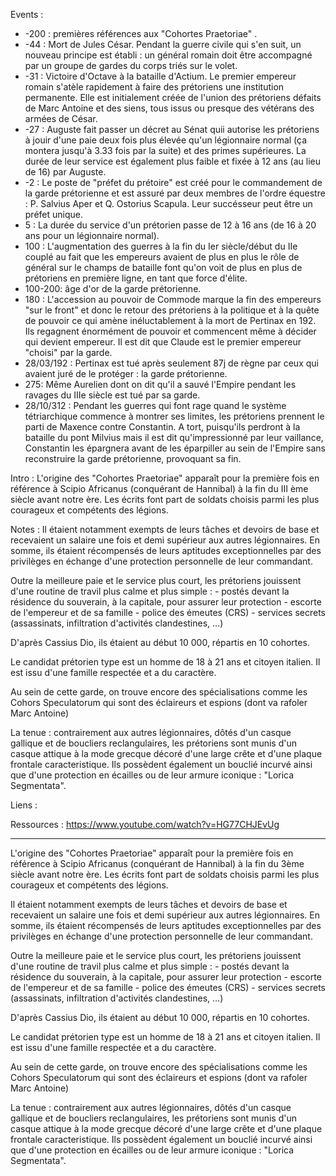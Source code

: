 Events :
* -200 : premières références aux "Cohortes Praetoriae" .
* -44 : Mort de Jules César. Pendant la guerre civile qui s'en suit, un nouveau principe est établi : un général romain doit être accompagné par un groupe de gardes du corps triés sur le volet.
* -31 : Victoire d'Octave à la bataille d'Actium. 
Le premier empereur romain s'atèle rapidement à faire des prétoriens une institution permanente.
Elle est initialement créée de l'union des prétoriens défaits de Marc Antoine et des siens, tous issus ou presque des vétérans des armées de César.
* -27 : Auguste fait passer un décret au Sénat quii autorise les prétoriens à jouir d'une paie deux fois
plus élevée qu'un légionnaire normal (ça montera jusqu'à 3.33 fois par la suite) et des primes supérieures.
La durée de leur service est également plus faible et fixée à 12 ans (au lieu de 16) par Auguste.
* -2 : Le poste de "préfet du prétoire" est créé pour le commandement de la garde prétorienne et est assuré par deux membres de l'ordre équestre : P. Salvius Aper et Q. Ostorius Scapula.
Leur succésseur peut être un préfet unique.
* 5 : La durée du service d'un prétorien passe de 12 à 16 ans (de 16 à 20 ans pour un légionnaire normal).
* 100 : L'augmentation des guerres à la fin du Ier siècle/début du IIe couplé au fait que les empereurs avaient de plus en plus
le rôle de général sur le champs de bataille font qu'on voit de plus en plus de prétoriens en première ligne, en tant que force d'élite.
* 100-200: âge d'or de la garde prétorienne.
* 180 : L'accession au pouvoir de Commode marque la fin des empereurs "sur le front" et donc le retour des prétoriens
 à la politique et à la quête de pouvoir ce qui amène inéluctablement à la mort de Pertinax en 192. Ils regagnent
 énormément de pouvoir et commencent même à décider qui devient empereur. Il est dit que Claude est le premier empereur
 "choisi" par la garde.
* 28/03/192 : Pertinax est tué après seulement 87j de règne par ceux qui avaient juré de le protéger : la garde prétorienne.
* 275: Même Aurelien dont on dit qu'il a sauvé l'Empire pendant les ravages du IIIe siècle est tué par sa garde.
* 28/10/312 : Pendant les guerres qui font rage quand le système tétriarchique commence à montrer ses limites, les
prétoriens prennent le parti de Maxence contre Constantin. A tort, puisqu'ils perdront à la bataille du pont Milvius
mais il est dit qu'impressionné par leur vaillance, Constantin les épargnera avant de les éparpiller au sein de l'Empire
sans reconstruire la garde prétorienne, provoquant sa fin.


Intro : L'origine des "Cohortes Praetoriae" apparaît pour la première fois en référence à Scipio Africanus (conquérant de Hannibal) à la fin du III ème siècle avant notre ère. Les écrits font part de soldats choisis parmi les plus courageux et compétents des légions.

Notes :
Il étaient notamment exempts de leurs tâches et devoirs de base et recevaient un salaire une fois et demi supérieur aux autres légionnaires.
En somme, ils étaient récompensés de leurs aptitudes exceptionnelles par des privilèges en échange d'une protection personnelle de leur commandant.

Outre la meilleure paie et le service plus court, les prétoriens jouissent d'une routine de travil plus calme et plus simple :
    - postés devant la résidence du souverain, à la capitale, pour assurer leur protection
    - escorte de l'empereur et de sa famille
    - police des émeutes (CRS)
    - services secrets (assassinats, infiltration d'activités clandestines, ...)

D'après Cassius Dio, ils étaient au début 10 000, répartis en 10 cohortes.

Le candidat prétorien type est un homme de 18 à 21 ans et citoyen italien. Il est issu d'une famille respectée et a du caractère.

Au sein de cette garde, on trouve encore des spécialisations comme les Cohors Speculatorum qui sont des éclaireurs et espions (dont va rafoler Marc Antoine)

La tenue : contrairement aux autres légionnaires, dôtés d'un casque gallique et de boucliers reclangulaires, les prétoriens sont munis d'un casque attique à la mode grecque décoré d'une large crête et d'une plaque frontale caracteristique. Ils possèdent également un bouclié incurvé ainsi que d'une protection en écailles ou de leur armure iconique : "Lorica Segmentata".

Liens :

Ressources :
https://www.youtube.com/watch?v=HG77CHJEvUg



----

L'origine des "Cohortes Praetoriae" apparaît pour la première fois en référence à Scipio Africanus (conquérant de Hannibal) à la fin du 3ème siècle avant notre ère. Les écrits font part de soldats choisis parmi les plus courageux et compétents des légions.


Il étaient notamment exempts de leurs tâches et devoirs de base et recevaient un salaire une fois et demi supérieur aux autres légionnaires.
En somme, ils étaient récompensés de leurs aptitudes exceptionnelles par des privilèges en échange d'une protection personnelle de leur commandant.

Outre la meilleure paie et le service plus court, les prétoriens jouissent d'une routine de travil plus calme et plus simple :
    - postés devant la résidence du souverain, à la capitale, pour assurer leur protection
    - escorte de l'empereur et de sa famille
    - police des émeutes (CRS)
    - services secrets (assassinats, infiltration d'activités clandestines, ...)

D'après Cassius Dio, ils étaient au début 10 000, répartis en 10 cohortes.

Le candidat prétorien type est un homme de 18 à 21 ans et citoyen italien. Il est issu d'une famille respectée et a du caractère.

Au sein de cette garde, on trouve encore des spécialisations comme les Cohors Speculatorum qui sont des éclaireurs et espions (dont va rafoler Marc Antoine)

La tenue : contrairement aux autres légionnaires, dôtés d'un casque gallique et de boucliers reclangulaires, les prétoriens sont munis d'un casque attique à la mode grecque décoré d'une large crête et d'une plaque frontale caracteristique. Ils possèdent également un bouclié incurvé ainsi que d'une protection en écailles ou de leur armure iconique : "Lorica Segmentata".
